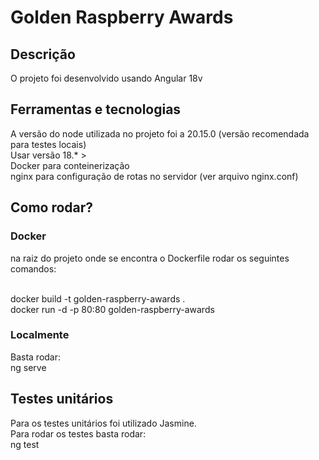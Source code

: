 # Golden Raspberry Awards

## Descrição
O projeto foi desenvolvido usando Angular 18v

## Ferramentas e tecnologias
A versão do node utilizada no projeto foi a 20.15.0 (versão recomendada para testes locais)<br>
Usar versão 18.* ><br>
Docker para conteinerização <br>
nginx para configuração de rotas no servidor (ver arquivo nginx.conf)

## Como rodar?
### Docker 

na raiz do projeto onde se encontra o Dockerfile rodar os seguintes comandos:<br><br>

docker build -t golden-raspberry-awards .<br>
docker run -d -p 80:80 golden-raspberry-awards

### Localmente

Basta rodar:<br>
ng serve

## Testes unitários

Para os testes unitários foi utilizado Jasmine. <br>
Para rodar os testes basta rodar:<br>
ng test
